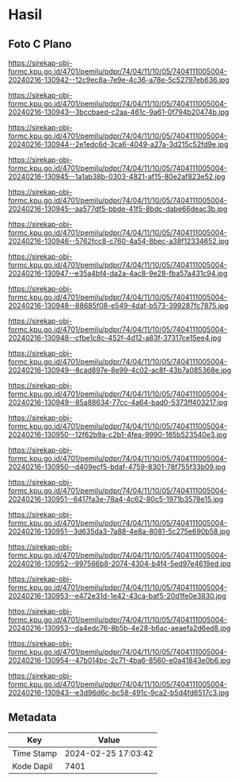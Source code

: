# Hasil

## Foto C Plano

https://sirekap-obj-formc.kpu.go.id/4701/pemilu/pdpr/74/04/11/10/05/7404111005004-20240216-130942--12c9ec8a-7e9e-4c36-a78e-5c52797eb636.jpg

https://sirekap-obj-formc.kpu.go.id/4701/pemilu/pdpr/74/04/11/10/05/7404111005004-20240216-130943--3bccbaed-c2aa-461c-9a61-0f794b20474b.jpg

https://sirekap-obj-formc.kpu.go.id/4701/pemilu/pdpr/74/04/11/10/05/7404111005004-20240216-130944--2e1edc6d-3ca6-4049-a27a-3d215c52fd9e.jpg

https://sirekap-obj-formc.kpu.go.id/4701/pemilu/pdpr/74/04/11/10/05/7404111005004-20240216-130945--1a1ab38b-0303-4821-af15-80e2af823e52.jpg

https://sirekap-obj-formc.kpu.go.id/4701/pemilu/pdpr/74/04/11/10/05/7404111005004-20240216-130945--aa577df5-bbde-41f5-8bdc-dabe66deac3b.jpg

https://sirekap-obj-formc.kpu.go.id/4701/pemilu/pdpr/74/04/11/10/05/7404111005004-20240216-130946--5762fcc8-c760-4a54-8bec-a38f12334652.jpg

https://sirekap-obj-formc.kpu.go.id/4701/pemilu/pdpr/74/04/11/10/05/7404111005004-20240216-130947--e35a4bf4-da2a-4ac8-9e28-fba57a431c94.jpg

https://sirekap-obj-formc.kpu.go.id/4701/pemilu/pdpr/74/04/11/10/05/7404111005004-20240216-130948--88685f08-e549-4daf-b573-399287fc7875.jpg

https://sirekap-obj-formc.kpu.go.id/4701/pemilu/pdpr/74/04/11/10/05/7404111005004-20240216-130948--cfbe1c8c-452f-4d12-a83f-37317ce15ee4.jpg

https://sirekap-obj-formc.kpu.go.id/4701/pemilu/pdpr/74/04/11/10/05/7404111005004-20240216-130949--8cad897e-8e99-4c02-ac8f-43b7a085368e.jpg

https://sirekap-obj-formc.kpu.go.id/4701/pemilu/pdpr/74/04/11/10/05/7404111005004-20240216-130949--85a88634-77cc-4a64-bad0-5373ff403217.jpg

https://sirekap-obj-formc.kpu.go.id/4701/pemilu/pdpr/74/04/11/10/05/7404111005004-20240216-130950--12f62b9a-c2b1-4fea-9990-165b523540e3.jpg

https://sirekap-obj-formc.kpu.go.id/4701/pemilu/pdpr/74/04/11/10/05/7404111005004-20240216-130950--d409ecf5-bdaf-4759-8301-78f755f33b09.jpg

https://sirekap-obj-formc.kpu.go.id/4701/pemilu/pdpr/74/04/11/10/05/7404111005004-20240216-130951--6417fa3e-78a4-4c62-80c5-1971b3578e15.jpg

https://sirekap-obj-formc.kpu.go.id/4701/pemilu/pdpr/74/04/11/10/05/7404111005004-20240216-130951--3d635da3-7a88-4e8a-8081-5c275e690b58.jpg

https://sirekap-obj-formc.kpu.go.id/4701/pemilu/pdpr/74/04/11/10/05/7404111005004-20240216-130952--997566b8-2074-4304-b4f4-5ed97e4619ed.jpg

https://sirekap-obj-formc.kpu.go.id/4701/pemilu/pdpr/74/04/11/10/05/7404111005004-20240216-130953--e472e31d-1e42-43ca-baf5-20d1fe0e3830.jpg

https://sirekap-obj-formc.kpu.go.id/4701/pemilu/pdpr/74/04/11/10/05/7404111005004-20240216-130953--da4edc76-8b5b-4e28-b6ac-aeaefa2d6ed8.jpg

https://sirekap-obj-formc.kpu.go.id/4701/pemilu/pdpr/74/04/11/10/05/7404111005004-20240216-130954--47b014bc-2c71-4ba6-8560-e0a41843e0b6.jpg

https://sirekap-obj-formc.kpu.go.id/4701/pemilu/pdpr/74/04/11/10/05/7404111005004-20240216-130943--e3d96d6c-bc58-491c-9ca2-b5d4fd6517c3.jpg


## Metadata

| Key        | Value               |
| ---------- | ------------------- |
| Time Stamp | 2024-02-25 17:03:42 |
| Kode Dapil | 7401                |



